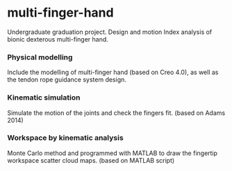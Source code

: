 # multi-finger-hand
Undergraduate graduation project. Design and motion Index analysis of bionic dexterous multi-finger hand.
### Physical modelling
Include the modelling of multi-finger hand (based on Creo 4.0), as well as the tendon rope guidance system design.
### Kinematic simulation
Simulate the motion of the joints and check the fingers fit. (based on Adams 2014)
### Workspace by kinematic analysis
Monte Carlo method and programmed with MATLAB to draw the fingertip workspace scatter cloud maps. (based on MATLAB script)
